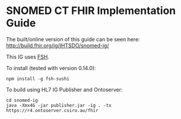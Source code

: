 # SNOMED CT FHIR Implementation Guide

The built/online version of this guide can be seen here: http://build.fhir.org/ig/IHTSDO/snomed-ig/

This IG uses [FSH](https://build.fhir.org/ig/HL7/fhir-shorthand/).

To install (tested with version 0.14.0):
```
npm install -g fsh-sushi
```

To build using HL7 IG Publisher and Ontoserver:
```
cd snomed-ig
java -Xmx4G -jar publisher.jar -ig . -tx https://r4.ontoserver.csiro.au/fhir
```

